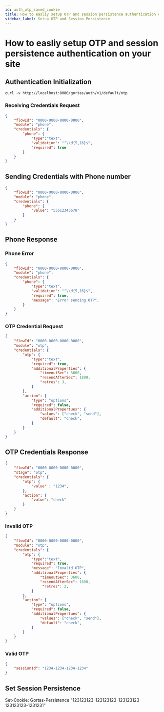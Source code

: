 ```yaml
---
id: auth_otp_saved_cookie
title: How to easliy setup OTP and session persistence authentication on your site
sidebar_label: Setup OTP and Session Persistence
---
```


# How to easliy setup OTP and session persistence authentication on your site

## Authentication Initialization
```
curl -v http://localhost:8080/gortas/auth/v1/default/otp
```

### Receiving Credentials Request

```json
{
    "flowId": "0000-0000-0000-0000",
    "module": "phone",
    "credentials": {
        "phone": {
            "type":"text",
            "validation": "^\\d{5,16}$",
            "required": true
        }
    }
}
```

## Sending Credentials with Phone number

```json
{
    "flowId": "0000-0000-0000-0000",
    "module": "phone",
    "credentials": {
        "phone": {
            "value": "55512345678"
        }
    }
}
```
## Phone Response

### Phone Error

```json
{
    "flowId": "0000-0000-0000-0000",
    "module": "phone",
    "credentials": {
        "phone": {
            "type":"text",
            "validation": "^\\d{5,16}$",
            "required": true,
            "message": "Error sending OTP", 
        }
    }
}
```
### OTP Credential Request

```json
{
    "flowId": "0000-0000-0000-0000",
    "module": "otp",
    "credentials": {
        "otp": {
            "type":"text",
            "required": true,
            "additionalProperties": {
                "timeoutSec": 3600,
                "resendAfterSec": 1800,
                "retres": 3,
            }
        },
        "action": {
            "type": "options",
            "required": false,
            "additionalPropertues": {
                "values": ["check", "send"],
                "default": "check",
            }
        }
    }
}
```

## OTP Credentials Response

```json
{
    "flowId": "0000-0000-0000-0000",
    "stage": "otp",
    "credentials": {
        "otp": {
            "value" : "1234",
        },
        "action": {
            "value": "check"
        }
    }
}
```

### Invalid OTP

```json
{
    "flowId": "0000-0000-0000-0000",
    "module": "otp",
    "credentials": {
        "otp": {
            "type":"text",
            "required": true,
            "message": "Invalid OTP", 
            "additionalProperties": {
                "timeoutSec": 3600,
                "resendAfterSec": 1800,
                 "retres": 2,
            }
        },
        "action": {
            "type": "options",
            "required": false,
            "additionalPropertues": {
                "values": ["check", "send"],
                "default": "check",
            }
        }
    }
}
```

### Valid OTP

```json
{
    "sessionId": "1234-1234-1234-1234"
}
```

## Set Session Persistence
Set-Cookie: Gortas-Persistence "123123123-123123123-123123123-123123123-1231231"